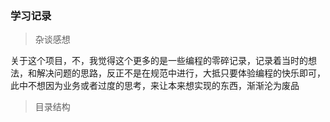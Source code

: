 ### 学习记录

> 杂谈感想

关于这个项目，不，我觉得这个更多的是一些编程的零碎记录，记录着当时的想法，和解决问题的思路，反正不是在规范中进行，大抵只要体验编程的快乐即可，此中不想因为业务或者过度的思考，来让本来想实现的东西，渐渐沦为废品

> 目录结构
